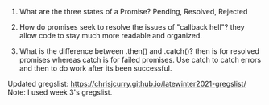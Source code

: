 1. What are the three states of a Promise?
    Pending, Resolved, Rejected

2. How do promises seek to resolve the issues of "callback hell"?
    they allow code to stay much more readable and organized.
    
3. What is the difference between .then() and .catch()?
    then is for resolved promises whereas catch is for failed promises. Use catch to catch errors and then to do work after its been successful.

Updated gregslist: https://chrisjcurry.github.io/latewinter2021-gregslist/
Note: I used week 3's gregslist.